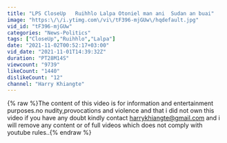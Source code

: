 ```yaml
---
title: "LPS CloseUp   Ruihhlo Lalpa Otoniel man ani  Sudan an buai"
image: "https:\/\/i.ytimg.com\/vi\/tF396-mjGUw\/hqdefault.jpg"
vid_id: "tF396-mjGUw"
categories: "News-Politics"
tags: ["CloseUp","Ruihhlo","Lalpa"]
date: "2021-11-02T00:52:17+03:00"
vid_date: "2021-11-01T14:39:32Z"
duration: "PT28M14S"
viewcount: "9739"
likeCount: "1440"
dislikeCount: "12"
channel: "Harry Khiangte"
---
```

{% raw %}The content of this video is for information and entertainment purposes.no nudity,provocations and violence and that i did not own this video if you have any doubt kindly contact harrykhiangte@gmail.com and i will remove any content or of full videos which does not comply with youtube rules..{% endraw %}
